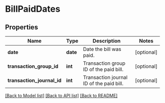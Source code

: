 # BillPaidDates

## Properties
Name | Type | Description | Notes
------------ | ------------- | ------------- | -------------
**date** | **date** | Date the bill was paid. | [optional] 
**transaction_group_id** | **int** | Transaction group ID of the paid bill. | [optional] 
**transaction_journal_id** | **int** | Transaction journal ID of the paid bill. | [optional] 

[[Back to Model list]](../README.md#documentation-for-models) [[Back to API list]](../README.md#documentation-for-api-endpoints) [[Back to README]](../README.md)


